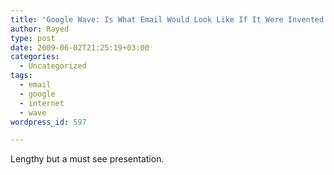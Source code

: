 ```yaml
---
title: 'Google Wave: Is What Email Would Look Like If It Were Invented Today'
author: Rayed
type: post
date: 2009-06-02T21:25:19+03:00
categories:
  - Uncategorized
tags:
  - email
  - google
  - internet
  - wave
wordpress_id: 597

---
```

<p>Lengthy but a must see presentation.<br />
<object width="480" height="295"><param name="movie" value="http://www.youtube.com/v/v_UyVmITiYQ&#038;hl=en&#038;fs=1"></param><param name="allowFullScreen" value="true"></param><param name="allowscriptaccess" value="always"></param><embed src="http://www.youtube.com/v/v_UyVmITiYQ&#038;hl=en&#038;fs=1" type="application/x-shockwave-flash" allowscriptaccess="always" allowfullscreen="true" width="480" height="295"></embed></object></p>
